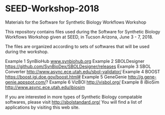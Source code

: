 # SEED-Workshop-2018
Materials for the Software for Synthetic Biology Workflows Workshop

This repository contains files used during the Software for Synthetic Biology Workflows Workshop given at SEED, in Tucson Arizona, June 3 - 7, 2018.

The files are organized according to sets of softwares that will be used during the workshop.

Example 1 SynBioHub www.synbiohub.org
Example 2 SBOLDesigner https://github.com/SynBioDex/SBOLDesigner/releases
Example 3 SBOL Converter http://www.async.ece.utah.edu/sbol-validator/
Example 4 BOOST https://boost.jgi.doe.gov/boost.html#
Example 5 GeneGenie http://g.gene-genie.appspot.com/?
Example 6 VizBOl http://visbol.org/
Example 8 iBioSim http://www.async.ece.utah.edu/ibiosim

If you are interested in more types of Synthetic Biology compatable softwares, please visit http://sbolstandard.org/ You will find a list of applications by visiting this web site.
